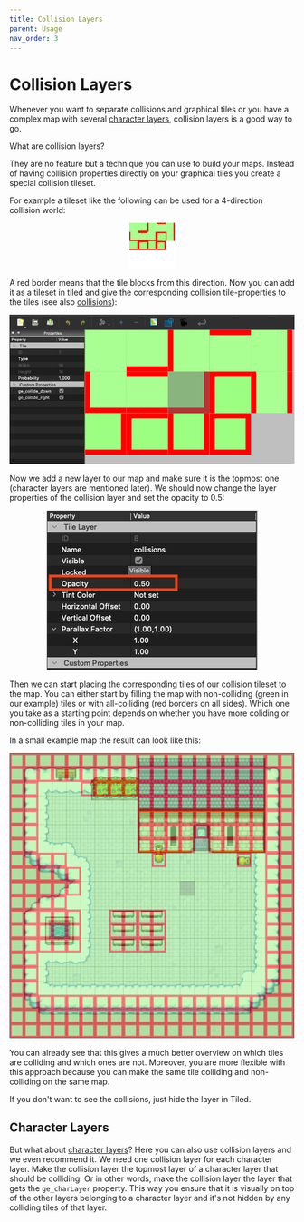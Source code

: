 ```yaml
---
title: Collision Layers
parent: Usage
nav_order: 3
---
```


# Collision Layers

Whenever you want to separate collisions and graphical tiles or you have a complex map with several [character layers](../features/character-layers), collision layers is a good way to go.

What are collision layers?

They are no feature but a technique you can use to build your maps. Instead of having collision properties directly on your graphical tiles you create a special collision tileset.

For example a tileset like the following can be used for a 4-direction collision world:

<p align="center">
    <img src="../img/collision_tileset.png" alt="Collision Tileset" />
</p>

A red border means that the tile blocks from this direction. Now you can add it as a tileset in tiled and give the corresponding collision tile-properties to the tiles (see also [collisions](./collision)):

<p align="center">
    <img src="../img/collision-tileset-properties.png" alt="Collision tileset collision properties" />
</p>

Now we add a new layer to our map and make sure it is the topmost one (character layers are mentioned later).
We should now change the layer properties of the collision layer and set the opacity to 0.5:

<p align="center">
    <img src="../img/collision-layers-opacity.png" alt="Collision layer opacity" />
</p>

Then we can start placing the corresponding tiles of our collision tileset to the map. You can either start by filling the map with non-colliding (green in our example) tiles or with all-colliding (red borders on all sides). Which one you take as a starting point depends on whether you have more coliding or non-colliding tiles in your map.

In a small example map the result can look like this:

<p align="center">
    <img src="../img/collision-layers-show-blocked.png" alt="Collision layer example map" />
</p>

You can already see that this gives a much better overview on which tiles are colliding and which ones are not. Moreover, you are more flexible with this approach because you can make the same tile colliding and non-colliding on the same map.

If you don't want to see the collisions, just hide the layer in Tiled.

## Character Layers

But what about [character layers](../features/character-layers)? Here you can also use collision layers and we even recommend it.
We need one collision layer for each character layer. Make the collision layer the topmost layer of a character layer that should be colliding. Or in other words, make the collision layer the layer that gets the `ge_charLayer` property. This way you ensure that it is visually on top of the other layers belonging to a character layer and it's not hidden by any colliding tiles of that layer.
